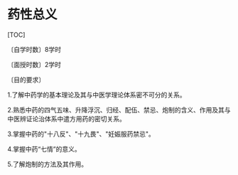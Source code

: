 # 药性总义


[TOC]

〔自学时数〕8学时

〔面授时数〕2学时

〔目的要求〕

1.了解中药学的基本理论及其与中医学理论体系密不可分的关系。

2.熟悉中药的四气五味、升降浮沉、归经、配伍、禁忌、炮制的含义、作用及其与中医辨证论治体系中遣方用药的密切关系。

3.掌握中药的"十八反"、"十九畏"、"妊娠服药禁忌"。

4.掌握中药“七情”的意义。

5.了解炮制的方法及其作用。

　